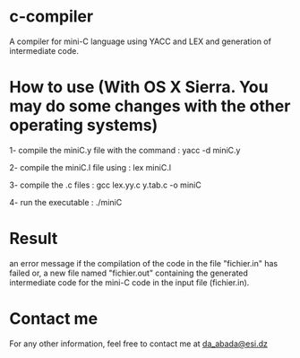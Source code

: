 # c-compiler
A compiler for mini-C language using YACC and LEX and generation of intermediate code.

# How to use (With OS X Sierra. You may do some changes with the other operating systems)
1- compile the miniC.y file with the command : yacc -d miniC.y

2- compile the miniC.l file using : lex miniC.l

3- compile the .c files : gcc lex.yy.c y.tab.c -o miniC

4- run the executable : ./miniC

# Result
an error message if the compilation of the code in the file "fichier.in" has failed or, a new file named "fichier.out" containing the generated intermediate code for the mini-C code in the input file (fichier.in).

# Contact me
For any other information, feel free to contact me at da_abada@esi.dz
